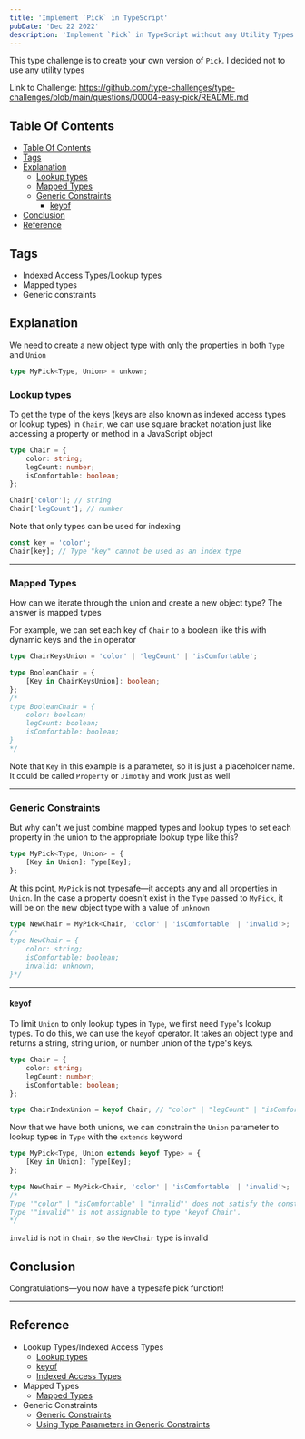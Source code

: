 ```yaml
---
title: 'Implement `Pick` in TypeScript'
pubDate: 'Dec 22 2022'
description: 'Implement `Pick` in TypeScript without any Utility Types!'
---
```


This type challenge is to create your own version of `Pick`. I decided not to use any utility types

Link to Challenge: https://github.com/type-challenges/type-challenges/blob/main/questions/00004-easy-pick/README.md

## Table Of Contents

- [Table Of Contents](#table-of-contents)
- [Tags](#tags)
- [Explanation](#explanation)
  - [Lookup types](#lookup-types)
  - [Mapped Types](#mapped-types)
  - [Generic Constraints](#generic-constraints)
    - [keyof](#keyof)
- [Conclusion](#conclusion)
- [Reference](#reference)

## Tags

- Indexed Access Types/Lookup types
- Mapped types
- Generic constraints

## Explanation

We need to create a new object type with only the properties in both `Type` and `Union`

```ts
type MyPick<Type, Union> = unkown;
```

### Lookup types

To get the type of the keys (keys are also known as indexed access types or lookup types) in `Chair`, we can use square bracket notation just like accessing a property or method in a JavaScript object

```ts
type Chair = {
	color: string;
	legCount: number;
	isComfortable: boolean;
};

Chair['color']; // string
Chair['legCount']; // number
```

Note that only types can be used for indexing

```ts
const key = 'color';
Chair[key]; // Type "key" cannot be used as an index type
```

---

### Mapped Types

How can we iterate through the union and create a new object type? The answer is mapped types

For example, we can set each key of `Chair` to a boolean like this with dynamic keys and the `in` operator

```ts
type ChairKeysUnion = 'color' | 'legCount' | 'isComfortable';

type BooleanChair = {
	[Key in ChairKeysUnion]: boolean;
};
/*
type BooleanChair = {
    color: boolean;
    legCount: boolean;
    isComfortable: boolean;
}
*/
```

Note that `Key` in this example is a parameter, so it is just a placeholder name. It could be called `Property` or `Jimothy` and work just as well

---

### Generic Constraints

But why can't we just combine mapped types and lookup types to set each property in the union to the appropriate lookup type like this?

```ts
type MyPick<Type, Union> = {
	[Key in Union]: Type[Key];
};
```

At this point, `MyPick` is not typesafe—it accepts any and all properties in `Union`. In the case a property doesn't exist in the `Type` passed to `MyPick`, it will be on the new object type with a value of `unknown`

```ts
type NewChair = MyPick<Chair, 'color' | 'isComfortable' | 'invalid'>;
/*
type NewChair = {
    color: string;
    isComfortable: boolean;
    invalid: unknown;
}*/
```

---

#### keyof

To limit `Union` to only lookup types in `Type`, we first need `Type`'s lookup types. To do this, we can use the `keyof` operator. It takes an object type and returns a string, string union, or number union of the type's keys.

```ts
type Chair = {
	color: string;
	legCount: number;
	isComfortable: boolean;
};

type ChairIndexUnion = keyof Chair; // "color" | "legCount" | "isComfortable"
```

Now that we have both unions, we can constrain the `Union` parameter to lookup types in `Type` with the `extends` keyword

```ts
type MyPick<Type, Union extends keyof Type> = {
	[Key in Union]: Type[Key];
};

type NewChair = MyPick<Chair, 'color' | 'isComfortable' | 'invalid'>;
/*
Type '"color" | "isComfortable" | "invalid"' does not satisfy the constraint 'keyof Chair'.
Type '"invalid"' is not assignable to type 'keyof Chair'.
*/
```

`invalid` is not in `Chair`, so the `NewChair` type is invalid

## Conclusion

Congratulations—you now have a typesafe pick function!

---

## Reference

- Lookup Types/Indexed Access Types
  - [Lookup types](https://www.typescriptlang.org/docs/handbook/release-notes/typescript-2-1.html#keyof-and-lookup-types)
  - [keyof](https://www.typescriptlang.org/docs/handbook/2/keyof-types.html)
  - [Indexed Access Types](https://www.typescriptlang.org/docs/handbook/2/indexed-access-types.html)
- Mapped Types
  - [Mapped Types](https://www.typescriptlang.org/docs/handbook/2/mapped-types.html)
- Generic Constraints
  - [Generic Constraints](https://www.typescriptlang.org/docs/handbook/2/generics.html#generic-constraints)
  - [Using Type Parameters in Generic Constraints](https://www.typescriptlang.org/docs/handbook/2/generics.html#using-type-parameters-in-generic-constraints)
